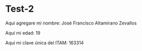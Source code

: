 # Test-2


Aquí agregare mi nombre:
José Francisco Altamirano Zevallos

Aquí mi edad:
19

Aquí mi clave única del ITAM:
163314